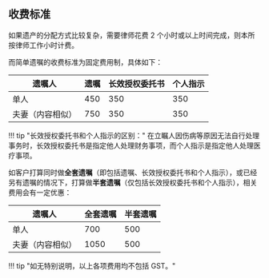 ## 收费标准

如果遗产的分配方式比较复杂，需要律师花费 2 个小时或以上时间完成，则本所按律师工作小时计费。

而简单遗嘱的收费标准为固定费用制，具体如下：

<table class="styled-table">
    <thead>
    <tr>
        <th>遗嘱人</th>
        <th>遗嘱</th>
        <th>长效授权委托书</th>
        <th>个人指示</th>
    </tr>
    </thead>
    <tbody>
    <tr>
        <td>单人</td>
        <td>450</td>
        <td>350</td>
        <td>350</td>
    </tr>
    <tr>
        <td>夫妻（内容相似）</td>
        <td>750</td>
        <td>350</td>
        <td>350</td>
    </tr>
    </tbody>
</table>

!!! tip "长效授权委托书和个人指示的区别："
在立瞩人因伤病等原因无法自行处理事务时，长效授权委托书是指定他人处理财务事项，而个人指示是指定他人处理医疗事项。

如客户打算同时做**全套遗嘱**（即包括遗嘱、长效授权委托书和个人指示），或已经另有遗嘱的情况下，打算做**半套遗嘱**（仅包括长效授权委托书和个人指示），相关费用会有一定优惠：

<table class="styled-table">
    <thead>
    <tr>
        <th>遗嘱人</th>
        <th>全套遗嘱</th>
        <th>半套遗嘱</th>
    </tr>
    </thead>
    <tbody>
    <tr>
        <td>单人</td>
        <td>700</td>
        <td>500</td>
    </tr>
    <tr>
        <td>夫妻（内容相似）</td>
        <td>1050</td>
        <td>500</td>
    </tr>
    </tbody>
</table>

!!! tip "如无特别说明，以上各项费用均不包括 GST。"
